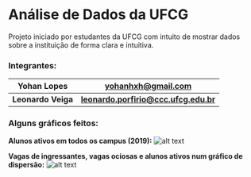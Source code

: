 # Análise de Dados da UFCG
Projeto iniciado por estudantes da UFCG com intuito de mostrar dados sobre a instituição de forma clara e intuitiva.

### Integrantes:
**Yohan Lopes** | **yohanhxh@gmail.com**
--- | ---
**Leonardo Veiga** | **leonardo.porfirio@ccc.ufcg.edu.br**

### Alguns gráficos feitos:

**Alunos ativos em todos os campus (2019):**
![alt text](https://i.imgur.com/IYnJ7mK.png)

**Vagas de ingressantes, vagas ociosas e alunos ativos num gráfico de dispersão:**
![alt text](https://pbs.twimg.com/media/Ecirb4EXkAAiNvz?format=png&name=large)
